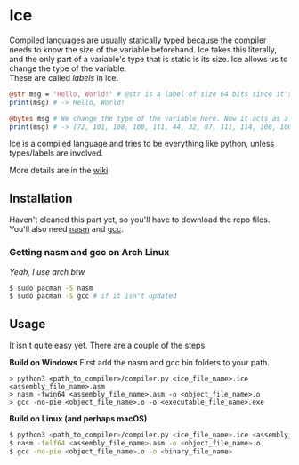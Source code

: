 # Ice

Compiled languages are usually statically typed because the compiler needs to know the size of the variable beforehand. Ice takes this literally, and the only part of a variable's type that is static is its size. Ice allows us to change the type of the variable.\
These are called _labels_ in ice.

```Perl
@str msg = 'Hello, World!' # @str is a label of size 64 bits since it's a 64-bit pointer.
print(msg) # -> Hello, World!

@bytes msg # We change the type of the variable here. Now it acts as a pointer to an array.
print(msg) # -> [72, 101, 108, 108, 111, 44, 32, 87, 111, 114, 108, 100, 33]
```

Ice is a compiled language and tries to be everything like python, unless types/labels are involved.

More details are in the [wiki](../../wiki)

## Installation
Haven't cleaned this part yet, so you'll have to download the repo files. You'll also need [nasm](https://www.nasm.us/pub/nasm/snapshots/latest/) and [gcc](https://www.mingw-w64.org/downloads/).


### Getting nasm and gcc on Arch Linux
_Yeah, I use arch btw._
```bash
$ sudo pacman -S nasm
$ sudo pacman -S gcc # if it isn't updated
```

## Usage
It isn't quite easy yet. There are a couple of the steps.

**Build on Windows**
First add the nasm and gcc bin folders to your path.
```batch
> python3 <path_to_compiler>/compiler.py <ice_file_name>.ice <assembly_file_name>.asm
> nasm -fwin64 <assembly_file_name>.asm -o <object_file_name>.o
> gcc -no-pie <object_file_name>.o -o <executable_file_name>.exe
```

**Build on Linux (and perhaps macOS)**
```bash
$ python3 <path_to_compiler>/compiler.py <ice_file_name>.ice <assembly_file_name>.asm
$ nasm -felf64 <assembly_file_name>.asm -o <object_file_name>.o
$ gcc -no-pie <object_file_name>.o -o <binary_file_name>
```


